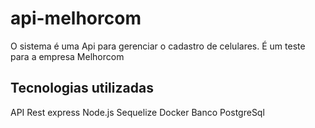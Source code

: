 # api-melhorcom
O sistema é uma Api para gerenciar o cadastro de celulares.
É um teste para a empresa Melhorcom

## Tecnologias utilizadas
API Rest
express
Node.js
Sequelize
Docker
Banco PostgreSql